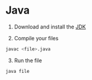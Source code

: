 # Java

1. Download and install the [JDK](https://www.oracle.com/technetwork/java/javase/downloads/jdk11-downloads-5066655.html)

2. Compile your files 

```bash
javac <file>.java
```

3. Run the file

```bash
java file
```